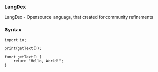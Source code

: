 ### LangDex
LangDex - Opensource language, that created for community refinements


### Syntax
    import io;
    
    print(getText());
    
    funct getText() {
        return "Hello, World!";
    }
